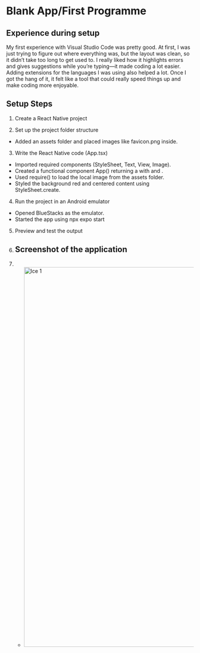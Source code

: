 # Blank App/First Programme 

##  Experience during setup
My first experience with Visual Studio Code was pretty good. At first, I was just trying to figure out where everything was, but the layout was clean, so it didn’t take too long to get used to. I really liked how it highlights errors and gives suggestions while you’re typing—it made coding a lot easier. Adding extensions for the languages I was using also helped a lot. Once I got the hang of it, it felt like a tool that could really speed things up and make coding more enjoyable.

## Setup Steps
1. Create a React Native project

2. Set up the project folder structure
- Added an assets folder and placed images like favicon.png inside.

3. Write the React Native code (App.tsx)

- Imported required components (StyleSheet, Text, View, Image).
- Created a functional component App() returning a <View> with <Text> and <Image>.
- Used require() to load the local image from the assets folder.
- Styled the background red and centered content using StyleSheet.create.

4. Run the project in an Android emulator
- Opened BlueStacks as the emulator.
- Started the app using npx expo start 

5. Preview and test the output

6. ## Screenshot of the application
7. - <img width="1919" height="1020" alt="Ice 1" src="https://github.com/user-attachments/assets/b63bbedb-4461-4422-8680-3c43211c494d" />
